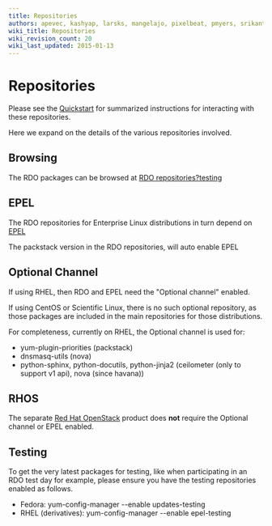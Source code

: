 ```yaml
---
title: Repositories
authors: apevec, kashyap, larsks, mangelajo, pixelbeat, pmyers, srikanth1239, strider
wiki_title: Repositories
wiki_revision_count: 20
wiki_last_updated: 2015-01-13
---
```


# Repositories

Please see the [Quickstart](Quickstart) for summarized instructions for interacting with these repositories.

Here we expand on the details of the various repositories involved.

## Browsing

The RDO packages can be browsed at [RDO repositories?testing](http://rdo.fedorapeople.org/openstack1/)

## EPEL

The RDO repositories for Enterprise Linux distributions in turn depend on [EPEL](http://fedoraproject.org/wiki/EPEL)

The packstack version in the RDO repositories, will auto enable EPEL

## Optional Channel

If using RHEL, then RDO and EPEL need the "Optional channel" enabled.

If using CentOS or Scientific Linux, there is no such optional repository, as those packages are included in the main repositories for those distributions.

For completeness, currently on RHEL, the Optional channel is used for:

*   yum-plugin-priorities (packstack)
*   dnsmasq-utils (nova)
*   python-sphinx, python-docutils, python-jinja2 (ceilometer (only to support v1 api), nova (since havana))

## RHOS

The separate [Red Hat OpenStack](http://redhat.com/openstack) product does **not** require the Optional channel or EPEL enabled.

## Testing

To get the very latest packages for testing, like when participating in an RDO test day for example, please ensure you have the testing repositories enabled as follows.

*   Fedora: yum-config-manager --enable updates-testing
*   RHEL (derivatives): yum-config-manager --enable epel-testing
